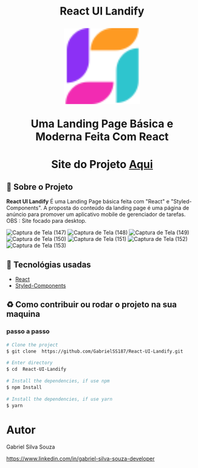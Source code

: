 <h1 align="center">
    <p>React UI Landify</p>
    <img src="public\Logo.svg" height="200" />
    <p>Uma Landing Page Básica e Moderna Feita Com React <p>
</h1>

<h1 align="center">Site do Projeto
<a href="https://react-my-ui-landify.surge.sh/">
Aqui</a></h1>


## 📕 Sobre o Projeto

**React UI Landify** É uma Landing Page básica feita com "React" e "Styled-Components". A proposta do conteúdo da landing page é uma página de anúncio para promover um aplicativo mobile de gerenciador de tarefas. OBS : Site focado para desktop.

![Captura de Tela (147)](https://user-images.githubusercontent.com/86306877/179430590-ec7d087d-90a9-47e6-8000-f0df07299230.png)
![Captura de Tela (148)](https://user-images.githubusercontent.com/86306877/179430592-e724fa3c-ae56-4625-85c9-041ec3061f54.png)
![Captura de Tela (149)](https://user-images.githubusercontent.com/86306877/179430593-3cb55ada-2cb2-482c-94da-3428d16d8e8a.png)
![Captura de Tela (150)](https://user-images.githubusercontent.com/86306877/179430594-092dcf02-6f43-4c6d-a04a-dbe19e481653.png)
![Captura de Tela (151)](https://user-images.githubusercontent.com/86306877/179430596-deac5e10-88f2-4c6c-b575-f80295fb35ee.png)
![Captura de Tela (152)](https://user-images.githubusercontent.com/86306877/179430597-b78a9b79-bbce-4986-8ca4-92800a78f136.png)
![Captura de Tela (153)](https://user-images.githubusercontent.com/86306877/179430598-924f950e-02ca-44f9-a100-a76c7dc4a10d.png)

## 🔨 Tecnológias usadas

- [React](https://pt-br.reactjs.org/)
- [Styled-Components](https://openbase.com/js/styled-components)

## ♻ Como contribuir ou rodar o projeto na sua maquina

### passo a passo

```bash
# Clone the project
$ git clone  https://github.com/GabrielSS187/React-UI-Landify.git
```

```bash
# Enter directory
$ cd  React-UI-Landify
```

```bash
# Install the dependencies, if use npm
$ npm Install
```

```bash
# Install the dependencies, if use yarn
$ yarn
```

# Autor

Gabriel Silva Souza

https://www.linkedin.com/in/gabriel-silva-souza-developer
